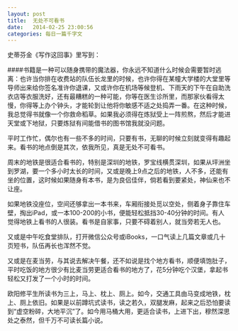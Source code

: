 ```yaml
---
layout: post
title:  无处不可看书
date:   2014-02-25 23:00:56
categories: 每日一篇千字文 
---
```


史蒂芬金《写作这回事》里写到：

 ####书籍是一种可以随身携带的魔法器，你永远不知道什么时候会需要暂时逃离：也许当你排在收费站的队伍长龙里的时候，也许你得在某幢大学楼的大堂里等导师出来给你签名准许你退课，又或许你在机场等候登机、下雨天的下午在自助洗衣店等衣服洗好，还有最糟糕的一种可能，你等在医生诊所里，而那家伙看得太慢，你得等上办个钟头，才能轮到让他将你敏感不适之处捣弄一番。在这种时候，我总觉得书就像一个你救命稻草。如果我必须得在炼狱受上一阵煎熬，然后才能进天堂或下地狱，只要炼狱有间能借书的图书馆我就没问题。

平时工作忙，偶尔也有一些不多的时间，只要有书，无聊的时候立刻就变得有趣起来。看书的地点倒是其次，依我所见，真是无处不可看书。

周末的地铁是很适合看书的，特别是深圳的地铁，罗宝线横贯深圳，如果从坪洲坐到罗湖，要一个多小时太长的时间，又或是晚上9点之后的地铁，人不多，还能有坐的位置，这时候如果随身有本书，是为良侣佳伴，倘若看到要紧处，神仙来也不让座。

如果地铁没座位，空间还够拿出一本书来，车厢衔接处觅以空处，侧着身子靠住车壁，掏出iPad，或一本100-200的小书，便能轻松抵挡30-40分钟的时间。有人觉得地铁上看书的人很装。看书是自家事，只要不碍着别人，就当旁若无人也。

又或是中午吃食堂排队，打开微信公众号或iBooks，一口气读上几篇文章或几十页短书，队伍再长也浑然不觉。

又或是在麦当劳，与其说去解决午餐，还不如说是找个地方看书，顺便填饱肚子，平时吃饭的地方很少有比麦当劳更适合看书的地方了，花5分钟吃个汉堡，拿起书轻松又打发了一个小时的时间。

欧阳修平生所读书为三上，马上、枕上、厕上。如今，交通工具由马变成地铁，枕上、厕上依旧。如果是以前蹲坑式读书，读之若久，双腿发麻，起来之后恐怕要读到“虚空粉碎，大地平沉”了。如今用马桶大用，更适合读书，上进下出，穆然深思处之泰然，但千万不可读长篇小说。